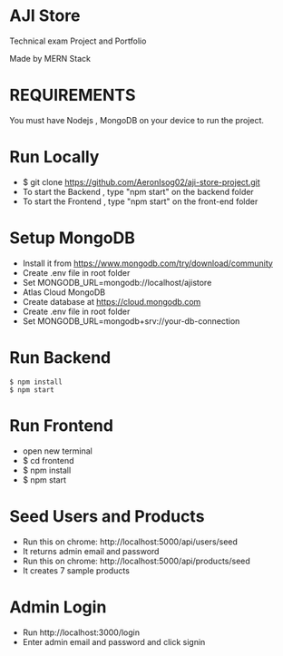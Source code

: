 # AJI Store

Technical exam Project and Portfolio

Made by MERN Stack

# REQUIREMENTS

You must have Nodejs , MongoDB on your device to run the project.

# Run Locally

- $ git clone https://github.com/AeronIsog02/aji-store-project.git
- To start the Backend , type "npm start" on the backend folder
- To start the Frontend , type "npm start" on the front-end folder

# Setup MongoDB

- Install it from https://www.mongodb.com/try/download/community
- Create .env file in root folder
- Set MONGODB_URL=mongodb://localhost/ajistore
- Atlas Cloud MongoDB
- Create database at https://cloud.mongodb.com
- Create .env file in root folder
- Set MONGODB_URL=mongodb+srv://your-db-connection

# Run Backend
    $ npm install
    $ npm start

# Run Frontend
- open new terminal
- $ cd frontend
- $ npm install
- $ npm start

# Seed Users and Products
- Run this on chrome: http://localhost:5000/api/users/seed
- It returns admin email and password
- Run this on chrome: http://localhost:5000/api/products/seed
- It creates 7 sample products

# Admin Login
- Run http://localhost:3000/login
- Enter admin email and password and click signin
